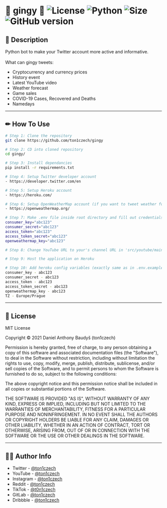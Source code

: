 # 🎂 gingy 🎂 ![License](https://img.shields.io/github/license/ton1czech/gingy.svg) ![Python](https://badgen.net/badge/Python/3.9.5/blue?) ![Size](https://img.shields.io/github/languages/code-size/ton1czech/gingy.svg) ![GitHub version](https://badge.fury.io/gh/ton1czech%2Fgingy.svg)

## 💭 **Description**

Python bot to make your Twitter account more active and informative. </br>
</br>
What can gingy tweets:

- Cryptocurrency and currency prices
- History event
- Latest YouTube video
- Weather forecast
- Game sales
- COVID-19 Cases, Recovered and Deaths
- Namedays

---

## ✏ **How To Use**

```bash
# Step 1: Clone the repository
git clone https://github.com/ton1czech/gingy

# Step 2: CD into cloned repository
cd gingy/

# Step 3: Install dependancies
pip install -r requirements.txt

# Step 4: Setup Twitter developer account
- https://developer.twitter.com/en

# Step 5: Setup Heroku account
- https://heroku.com/

# Step 6: Setup OpenWeatherMap account (if you want to tweet weather forecast)
- https://openweathermap.org/

# Step 7: Make .env file inside root directory and fill out credentials (like in .env.example)
consumer_key="abc123"
consumer_secret="abc123"
access_token="abc123"
access_token_secret="abc123"
openweathermap_key="abc123"

# Step 8: Change YouTube URL to your's channel URL in 'src/youtube/main.py'

# Step 9: Host the application on Heroku

# Step 10: Add heroku config variables (exactly same as in .env.example) and dont forget to specify your timezone (TZ=Continent/City)
consumer_key - abc123
consumer_secret - abc123
access_token - abc123
access_token_secret - abc123
openweathermap_key - abc123
TZ - Europe/Prague
```

---

## 📎 **License**

MIT License

Copyright © 2021 Daniel Anthony Baudyš (ton1czech)

Permission is hereby granted, free of charge, to any person obtaining a copy of this software and associated documentation files (the "Software"), to deal in the Software without restriction, including without limitation the rights to use, copy, modify, merge, publish, distribute, sublicense, and/or sell copies of the Software, and to permit persons to whom the Software is furnished to do so, subject to the following conditions:

The above copyright notice and this permission notice shall be included in all copies or substantial portions of the Software.

THE SOFTWARE IS PROVIDED "AS IS", WITHOUT WARRANTY OF ANY KIND, EXPRESS OR IMPLIED, INCLUDING BUT NOT LIMITED TO THE WARRANTIES OF MERCHANTABILITY, FITNESS FOR A PARTICULAR PURPOSE AND NONINFRINGEMENT. IN NO EVENT SHALL THE AUTHORS OR COPYRIGHT HOLDERS BE LIABLE FOR ANY CLAIM, DAMAGES OR OTHER LIABILITY, WHETHER IN AN ACTION OF CONTRACT, TORT OR OTHERWISE, ARISING FROM, OUT OF OR IN CONNECTION WITH THE SOFTWARE OR THE USE OR OTHER DEALINGS IN THE SOFTWARE.

---

## 👨‍💻 **Author Info**

- Twitter - [@ton1czech](https://twitter.com/ton1czech)
- YouTube - [@ton1czech](https://www.youtube.com/channel/UCblA_CnykG2Dw_6IMwZ9z9A)
- Instagram - [@ton1czech](https://instagram.com/ton1czech)
- Reddit - [@ton1czech](https://reddit.com/user/ton1czech)
- TikTok - [@t0n1czech](https://www.tiktok.com/@t0n1czech)
- GitLab - [@ton1czech](https://gitlab/ton1czech)
- Dribbble - [@ton1czech](https://dribbble.com/ton1czech)
